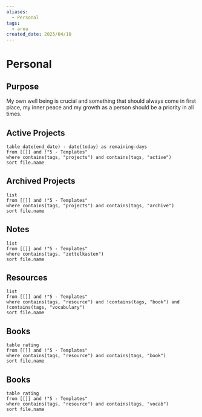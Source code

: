 ```yaml
---
aliases:
  - Personal
tags:
  - area
created_date: 2025/04/10
---
```

# Personal

## Purpose
My own well being is crucial and something that should always come in first place, my inner peace and my growth as a person should be a priority in all times.
## Active Projects
```dataview
table date(end_date) - date(today) as remaining-days
from [[]] and !"5 - Templates"
where contains(tags, "projects") and contains(tags, "active")
sort file.name
```
## Archived Projects
```dataview
list
from [[]] and !"5 - Templates"
where contains(tags, "projects") and contains(tags, "archive")
sort file.name
```
## Notes
```dataview
list
from [[]] and !"5 - Templates"
where contains(tags, "zettelkasten")
sort file.name
```
## Resources
```dataview
list
from [[]] and !"5 - Templates"
where contains(tags, "resource") and !contains(tags, "book") and !contains(tags, "vocabulary")
sort file.name
```
## Books
```dataview
table rating
from [[]] and !"5 - Templates"
where contains(tags, "resource") and contains(tags, "book") 
sort file.name
```
## Books
```dataview
table rating
from [[]] and !"5 - Templates"
where contains(tags, "resource") and contains(tags, "vocab") 
sort file.name
```
